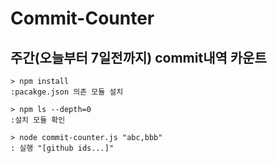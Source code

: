 # Commit-Counter

## 주간(오늘부터 7일전까지) commit내역 카운트
```terminal
> npm install 
:pacakge.json 의존 모듈 설치

> npm ls --depth=0
:설치 모듈 확인

> node commit-counter.js "abc,bbb"
: 실행 "[github ids...]"
```
